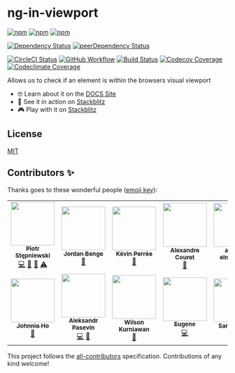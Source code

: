 # ng-in-viewport

[![npm][npm-badge-version]][npm-badge-url]
[![npm][npm-badge-license]][npm-badge-url]
[![npm][npm-badge-downloads]][npm-badge-url]

[![Dependency Status][david-badge]][david-badge-url]
[![peerDependency Status][david-peer-badge]][david-peer-badge-url]

[![CircleCI Status][circle-ci-badge]][circle-ci-badge-url]
[![GitHub Workflow][github-workflow-badge]][github-workflow-badge-url]
[![Build Status][azure-devops-badge]][azure-devops-badge-url]
[![Codecov Coverage][codecov-badge]][codecov-badge-url]
[![Codeclimate Coverage][codeclimate-coverage-badge]][codeclimate-coverage-badge-url]

Allows us to check if an element is within the browsers visual viewport

- 🤓 Learn about it on the [DOCS Site][lib-docs]
- 🚀 See it in action on [Stackblitz][example-app]
- 🎮 Play with it on [Stackblitz][example-app-embed]

## License

[MIT](https://github.com/k3nsei/angular2-in-viewport/blob/master/LICENSE)

## Contributors ✨

Thanks goes to these wonderful people ([emoji key](https://allcontributors.org/docs/en/emoji-key)):

<!-- ALL-CONTRIBUTORS-LIST:START - Do not remove or modify this section -->
<!-- prettier-ignore-start -->
<!-- markdownlint-disable -->
<table>
  <tr>
    <td align="center"><a href="https://github.com/k3nsei"><img src="https://avatars2.githubusercontent.com/u/190422?v=4?s=100" width="100px;" alt=""/><br /><sub><b>Piotr Stępniewski</b></sub></a><br /><a href="https://github.com/k3nsei/ng-in-viewport/commits?author=k3nsei" title="Code">💻</a> <a href="https://github.com/k3nsei/ng-in-viewport/commits?author=k3nsei" title="Documentation">📖</a> <a href="https://github.com/k3nsei/ng-in-viewport/pulls?q=is%3Apr+reviewed-by%3Ak3nsei" title="Reviewed Pull Requests">👀</a> <a href="https://github.com/k3nsei/ng-in-viewport/commits?author=k3nsei" title="Tests">⚠️</a></td>
    <td align="center"><a href="https://github.com/Bengejd"><img src="https://avatars3.githubusercontent.com/u/11723093?v=4?s=100" width="100px;" alt=""/><br /><sub><b>Jordan Benge</b></sub></a><br /><a href="#blog-Bengejd" title="Blogposts">📝</a></td>
    <td align="center"><a href="https://github.com/numerized"><img src="https://avatars1.githubusercontent.com/u/166829?v=4?s=100" width="100px;" alt=""/><br /><sub><b>Kévin Perrée</b></sub></a><br /><a href="https://github.com/k3nsei/ng-in-viewport/issues?q=author%3Anumerized" title="Bug reports">🐛</a></td>
    <td align="center"><a href="https://github.com/OzoTek"><img src="https://avatars3.githubusercontent.com/u/6436053?v=4?s=100" width="100px;" alt=""/><br /><sub><b>Alexandre Couret</b></sub></a><br /><a href="https://github.com/k3nsei/ng-in-viewport/issues?q=author%3AOzoTek" title="Bug reports">🐛</a></td>
    <td align="center"><a href="https://github.com/anwar-elmawardy"><img src="https://avatars0.githubusercontent.com/u/23740710?v=4?s=100" width="100px;" alt=""/><br /><sub><b>anwar-elmawardy</b></sub></a><br /><a href="https://github.com/k3nsei/ng-in-viewport/issues?q=author%3Aanwar-elmawardy" title="Bug reports">🐛</a></td>
    <td align="center"><a href="https://github.com/jwillebrands"><img src="https://avatars0.githubusercontent.com/u/8925?v=4?s=100" width="100px;" alt=""/><br /><sub><b>Jan-Willem Willebrands</b></sub></a><br /><a href="https://github.com/k3nsei/ng-in-viewport/issues?q=author%3Ajwillebrands" title="Bug reports">🐛</a></td>
    <td align="center"><a href="https://github.com/CSchulz"><img src="https://avatars2.githubusercontent.com/u/1520593?v=4?s=100" width="100px;" alt=""/><br /><sub><b>CSchulz </b></sub></a><br /><a href="https://github.com/k3nsei/ng-in-viewport/issues?q=author%3ACSchulz" title="Bug reports">🐛</a></td>
  </tr>
  <tr>
    <td align="center"><a href="https://github.com/Silvest89"><img src="https://avatars2.githubusercontent.com/u/2388338?v=4?s=100" width="100px;" alt=""/><br /><sub><b>Johnnie Ho</b></sub></a><br /><a href="https://github.com/k3nsei/ng-in-viewport/issues?q=author%3ASilvest89" title="Bug reports">🐛</a></td>
    <td align="center"><a href="https://github.com/pasevin"><img src="https://avatars2.githubusercontent.com/u/1058469?v=4?s=100" width="100px;" alt=""/><br /><sub><b>Aleksandr Pasevin</b></sub></a><br /><a href="https://github.com/k3nsei/ng-in-viewport/commits?author=pasevin" title="Code">💻</a> <a href="https://github.com/k3nsei/ng-in-viewport/issues?q=author%3Apasevin" title="Bug reports">🐛</a></td>
    <td align="center"><a href="https://github.com/wkurniawan07"><img src="https://avatars2.githubusercontent.com/u/7261051?v=4?s=100" width="100px;" alt=""/><br /><sub><b>Wilson Kurniawan</b></sub></a><br /><a href="https://github.com/k3nsei/ng-in-viewport/issues?q=author%3Awkurniawan07" title="Bug reports">🐛</a></td>
    <td align="center"><a href="https://github.com/basters"><img src="https://avatars0.githubusercontent.com/u/17099950?v=4?s=100" width="100px;" alt=""/><br /><sub><b>Eugene</b></sub></a><br /><a href="https://github.com/k3nsei/ng-in-viewport/commits?author=basters" title="Code">💻</a></td>
    <td align="center"><a href="https://github.com/samizarraa"><img src="https://avatars3.githubusercontent.com/u/20872538?v=4?s=100" width="100px;" alt=""/><br /><sub><b>Sami Zarraa</b></sub></a><br /><a href="https://github.com/k3nsei/ng-in-viewport/issues?q=author%3Asamizarraa" title="Bug reports">🐛</a></td>
  </tr>
</table>

<!-- markdownlint-restore -->
<!-- prettier-ignore-end -->

<!-- ALL-CONTRIBUTORS-LIST:END -->

This project follows the [all-contributors][all-contributors-url] specification. Contributions of any kind welcome!

<!-- LINKS-DEFINITIONS-LIST:START -->
<!-- prettier-ignore-start -->
<!-- markdownlint-disable -->
[circle-ci-badge]: https://img.shields.io/circleci/build/github/k3nsei/ng-in-viewport/master?logo=CircleCi&style=flat-square&token=1c961beeff7d2e03a4203efd1858081b9901caac
[circle-ci-badge-url]: https://circleci.com/gh/k3nsei/ng-in-viewport/tree/master
[azure-devops-badge]: https://img.shields.io/azure-devops/build/k3nsei/a2099adb-d5fb-4377-b950-042475976b1e/3?logo=Azure%20Pipelines&style=flat-square
[azure-devops-badge-url]: https://k3nsei.visualstudio.com/ng-in-viewport/_build/latest?definitionId=3
[github-workflow-badge]: https://img.shields.io/github/workflow/status/k3nsei/ng-in-viewport/Main?logo=GitHub&style=flat-square
[github-workflow-badge-url]: https://github.com/k3nsei/ng-in-viewport/actions?query=workflow%3AMain
[codeclimate-coverage-badge]: https://img.shields.io/codeclimate/coverage/k3nsei/ng-in-viewport?logo=Code%20Climate&style=flat-square
[codeclimate-coverage-badge-url]: https://codeclimate.com/github/k3nsei/ng-in-viewport/test_coverage
[codecov-badge]: https://img.shields.io/codecov/c/github/k3nsei/ng-in-viewport/develop?logo=codecov&style=flat-square
[codecov-badge-url]: https://codecov.io/gh/k3nsei/ng-in-viewport
[david-badge]: https://img.shields.io/david/k3nsei/ng-in-viewport?logo=node.js&path=projects%2Fng-in-viewport&style=flat-square
[david-badge-url]: https://david-dm.org/k3nsei/ng-in-viewport/develop?path=projects/ng-in-viewport
[david-peer-badge]: https://img.shields.io/david/peer/k3nsei/ng-in-viewport?logo=node.js&path=projects%2Fng-in-viewport&style=flat-square
[david-peer-badge-url]: https://david-dm.org/k3nsei/ng-in-viewport/develop?type=peer&path=projects/ng-in-viewport
[npm-badge-version]: https://img.shields.io/npm/v/ng-in-viewport?style=flat-square
[npm-badge-license]: https://img.shields.io/npm/l/ng-in-viewport?style=flat-square
[npm-badge-downloads]: https://img.shields.io/npm/dm/ng-in-viewport?style=flat-square
[npm-badge-url]: https://www.npmjs.com/package/ng-in-viewport
[lib-docs]: https://k3nsei.gitbook.io/ng-in-viewport/
[example-app]: https://ng-in-viewport-example.stackblitz.io/
[example-app-embed]: https://stackblitz.com/edit/ng-in-viewport-example?embed=1&file=src/main.ts
[all-contributors-url]: https://github.com/all-contributors/all-contributors
<!-- markdownlint-restore -->
<!-- prettier-ignore-end -->

<!-- LINKS-DEFINITIONS-LIST:END -->
